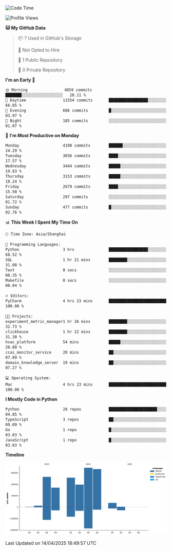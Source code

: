 <!--START_SECTION:waka-->
![Code Time](http://img.shields.io/badge/Code%20Time-228%20hrs%2059%20mins-blue)

![Profile Views](http://img.shields.io/badge/Profile%20Views-0-blue)

**🐱 My GitHub Data** 

> 📦 ? Used in GitHub's Storage 
 > 
> 🚫 Not Opted to Hire
 > 
> 📜 1 Public Repository 
 > 
> 🔑 0 Private Repository 
 > 
**I'm an Early 🐤** 

```text
🌞 Morning                4859 commits        ███████░░░░░░░░░░░░░░░░░░   28.11 % 
🌆 Daytime                11554 commits       █████████████████░░░░░░░░   66.85 % 
🌃 Evening                686 commits         █░░░░░░░░░░░░░░░░░░░░░░░░   03.97 % 
🌙 Night                  185 commits         ░░░░░░░░░░░░░░░░░░░░░░░░░   01.07 % 
```
📅 **I'm Most Productive on Monday** 

```text
Monday                   4198 commits        ██████░░░░░░░░░░░░░░░░░░░   24.29 % 
Tuesday                  3036 commits        ████░░░░░░░░░░░░░░░░░░░░░   17.57 % 
Wednesday                3444 commits        █████░░░░░░░░░░░░░░░░░░░░   19.93 % 
Thursday                 3153 commits        █████░░░░░░░░░░░░░░░░░░░░   18.24 % 
Friday                   2679 commits        ████░░░░░░░░░░░░░░░░░░░░░   15.50 % 
Saturday                 297 commits         ░░░░░░░░░░░░░░░░░░░░░░░░░   01.72 % 
Sunday                   477 commits         █░░░░░░░░░░░░░░░░░░░░░░░░   02.76 % 
```


📊 **This Week I Spent My Time On** 

```text
🕑︎ Time Zone: Asia/Shanghai

💬 Programming Languages: 
Python                   3 hrs               █████████████████░░░░░░░░   68.52 % 
SQL                      1 hr 21 mins        ████████░░░░░░░░░░░░░░░░░   31.08 % 
Text                     0 secs              ░░░░░░░░░░░░░░░░░░░░░░░░░   00.35 % 
Makefile                 0 secs              ░░░░░░░░░░░░░░░░░░░░░░░░░   00.04 % 

🔥 Editors: 
PyCharm                  4 hrs 23 mins       █████████████████████████   100.00 % 

🐱‍💻 Projects: 
experiment_metric_manager1 hr 26 mins        ████████░░░░░░░░░░░░░░░░░   32.73 % 
clickhouse               1 hr 22 mins        ████████░░░░░░░░░░░░░░░░░   31.30 % 
hvac_platform            54 mins             █████░░░░░░░░░░░░░░░░░░░░   20.80 % 
ccai_monitor_service     20 mins             ██░░░░░░░░░░░░░░░░░░░░░░░   07.89 % 
domain_knowledge_server  19 mins             ██░░░░░░░░░░░░░░░░░░░░░░░   07.27 % 

💻 Operating System: 
Mac                      4 hrs 23 mins       █████████████████████████   100.00 % 
```

**I Mostly Code in Python** 

```text
Python                   28 repos            █████████████████████░░░░   84.85 % 
TypeScript               3 repos             ██░░░░░░░░░░░░░░░░░░░░░░░   09.09 % 
Go                       1 repo              █░░░░░░░░░░░░░░░░░░░░░░░░   03.03 % 
JavaScript               1 repo              █░░░░░░░░░░░░░░░░░░░░░░░░   03.03 % 
```



**Timeline**

![Lines of Code chart](https://raw.githubusercontent.com/jixingyou/jixingyou/main/assets/bar_graph.png)


 Last Updated on 14/04/2025 18:49:57 UTC
<!--END_SECTION:waka-->